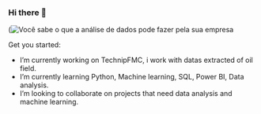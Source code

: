 ### Hi there 👋

(![Você sabe o que a análise de dados pode fazer pela sua empresa](https://user-images.githubusercontent.com/65680660/166236740-7ccad2b9-68ea-4649-bb45-a287cbf5038b.png)

Get you started:

- I’m currently working on TechnipFMC, i work with datas extracted of oil field.
- I’m currently learning Python, Machine learning, SQL, Power BI, Data analysis.
- I’m looking to collaborate on projects that need data analysis and machine learning.
